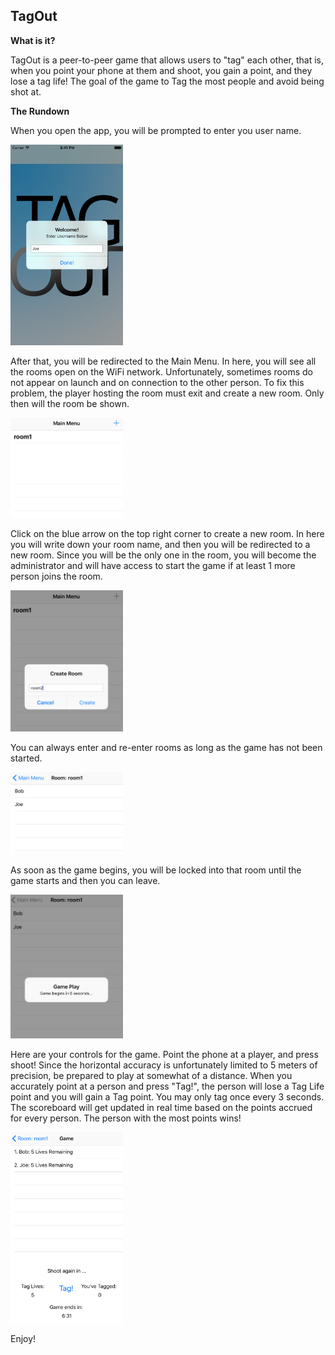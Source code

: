 ## TagOut

**What is it?**

TagOut is a peer-to-peer game that allows users to "tag" each other, that is, when you point your phone at them and shoot, you gain a point, and they lose a tag life! The goal of the game to Tag the most people and avoid being shot at.

**The Rundown**

When you open the app, you will be prompted to enter you user name. 

<img src="GitHubImages/1.png" width="180"> 

After that, you will be redirected to the Main Menu. In here, you will see all the rooms open on the WiFi network.
Unfortunately, sometimes rooms do not appear on launch and on connection to the other person. To fix this problem, the player hosting the room must exit and create a new room. Only then will the room be shown.

<img src="GitHubImages/2.png" width="180"> 

Click on the blue arrow on the top right corner to create a new room. In here you will write down your room name, and then you will be redirected to a new room. Since you will be the only one in the room, you will become the administrator and will have access to start the game if at least 1 more person joins the room.

<img src="GitHubImages/3.png" width="180"> 

You can always enter and re-enter rooms as long as the game has not been started. 

<img src="GitHubImages/4.png" width="180"> 

As soon as the game begins, you will be locked into that room until the game starts and then you can leave.

<img src="GitHubImages/5.png" width="180"> 

Here are your controls for the game. Point the phone at a player, and press shoot! Since the horizontal accuracy is unfortunately limited to 5 meters of precision, be prepared to play at somewhat of a distance. When you accurately point at a person and press "Tag!", the person will lose a Tag Life point and you will gain a Tag point. You may only tag once every 3 seconds. The scoreboard will get updated in real time based on the points accrued for every person. The person with the most points wins!

<img src="GitHubImages/6.png" width="180"> 

Enjoy!
